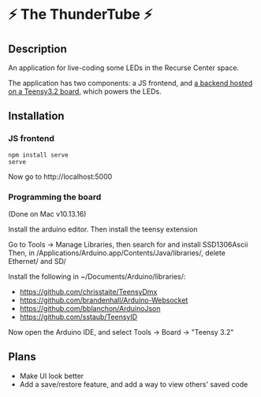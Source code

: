 # ⚡ The ThunderTube ⚡
## Description
An application for live-coding some LEDs in the Recurse Center space.

The application has two components: a JS frontend, and [a backend hosted on a Teensy3.2 board](https://github.com/maxdee/ledriver), which powers the LEDs.

## Installation
### JS frontend
```
npm install serve
serve
```
 Now go to http://localhost:5000

### Programming the board
(Done on Mac v10.13.16)

Install the arduino editor. Then install the teensy extension

Go to Tools → Manage Libraries, then search for and install SSD1306Ascii
Then, in /Applications/Arduino.app/Contents/Java/libraries/, delete Ethernet/ and SD/

Install the following in ~/Documents/Arduino/libraries/:
* https://github.com/chrisstaite/TeensyDmx
* https://github.com/brandenhall/Arduino-Websocket
* https://github.com/bblanchon/ArduinoJson
* https://github.com/sstaub/TeensyID

Now open the Arduino IDE, and select Tools → Board → "Teensy 3.2"

## Plans
* Make UI look better
* Add a save/restore feature, and add a way to view others' saved code

